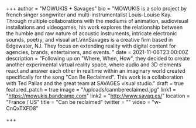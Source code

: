 +++
author = "MOWUKIS + Savages"
bio = "MOWUKIS is a solo project by french singer songwriter and multi-instrumentalist Louis-Louise Kay. Through multiple collaborations with the mediums of animation, audiovisual installations and videogames, his work explores the relationship between the humble and raw nature of acoustic instruments, intricate electronic sounds, poetry, and visual art.\n\nSavages is a creative firm based in Edgewater, NJ. They focus on extending reality with digital content for agencies, brands, entertainers, and events. "
date = 2021-11-06T23:00:00Z
description = "Following up on \"Where, When, How\", they decided to create another experimental virtual reality space, where audio and 3D elements react and answer each other in realtime within an imaginary world created specifically for the song \"Can Be Reclaimed\". This work is a collaboration with Ted Pallas and the great team at SAVAGES visual studio."
draft = true
featured_patch = true
image = "/uploads/cannbereclaimed.jpg"
link1 = "https://mowukis.bandcamp.com"
link2 = "http://www.savag.es/"
location = "France / US"
title = "Can be reclaimed"
twitter = ""
video = "w-CnQxTXFD8"

+++
